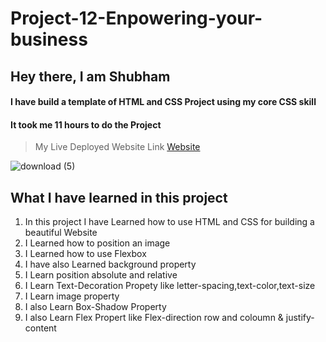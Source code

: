 # Project-12-Enpowering-your-business

## Hey there, I am Shubham

#### I have build a template of HTML and CSS Project using my core CSS skill
#### It took me 11 hours to do the Project
> My Live Deployed Website Link [Website](https://majestic-smakager-4058a8.netlify.app)  

![download (5)](https://user-images.githubusercontent.com/101961231/182020740-0b4b9c6e-41dc-4eb5-9510-f42ce2a26de9.png)

 ## What I have learned in this project

1. In this project I have Learned how to use HTML and CSS for building a beautiful Website  
2. I Learned how to position an image   
3. I Learned how to use Flexbox  
4. I have also Learned background property  
5. I Learn position absolute and relative  
6. I Learn Text-Decoration Propety like letter-spacing,text-color,text-size  
7. I Learn image property  
8. I also Learn Box-Shadow Property  
9. I also Learn Flex Propert like Flex-direction row and coloumn & justify-content